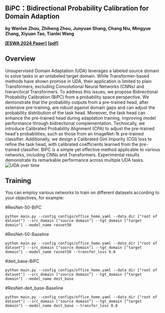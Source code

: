 ## BiPC：Bidirectional Probability Calibration for Domain Adaption

**by Wenlve Zhou, Zhiheng Zhou, Junyuan Shang, Chang Niu, Mingyue Zhang, Xiyuan Tao, Tianlei Wang**

**[[ESWA 2024 Paper]](https://www.sciencedirect.com/science/article/pii/S0957417424023273)**
**[[pdf]](https://arxiv.org/abs/2409.19542)**


## Overview

Unsupervised Domain Adaptation (UDA) leverages a labeled source domain to solve tasks in an unlabeled target domain. 
While Transformer-based methods have shown promise in UDA, their application is limited to plain Transformers, excluding 
Convolutional Neural Networks (CNNs) and hierarchical Transformers. To address this issues, we propose Bidirectional Probability 
Calibration (BiPC) from a probability space perspective. We demonstrate that the probability outputs from a pre-trained head, 
after extensive pre-training, are robust against domain gaps and can adjust the probability distribution of the task head. Moreover, 
the task head can enhance the pre-trained head during adaptation training, improving model performance through bidirectional complementation. 
Technically, we introduce Calibrated Probability Alignment (CPA) to adjust the pre-trained head's probabilities, 
such as those from an ImageNet-1k pre-trained classifier. Additionally, we design a Calibrated Gini Impurity (CGI) loss to refine the task head,
with calibrated coefficients learned from the pre-trained classifier. BiPC is a simple yet effective method applicable to various networks, 
including CNNs and Transformers. 
Experimental results demonstrate its remarkable performance across multiple UDA tasks. 
![UDA over time](resources/Methods.jpg)

## Training

You can employ various networks to train on different datasets according to your objectives, for example: 

#ResNet-50-BiPC
```shell
python main.py --config configs/office_home.yaml --data_dir ["root of dataset"] --src_domain ["source domain"] --tgt_domain ["target domain"] --model_name resnet50
```

#ResNet-50-Baseline
```shell
python main.py --config configs/office_home.yaml --data_dir ["root of dataset"] --src_domain ["source domain"] --tgt_domain ["target domain"] --model_name resnet50 --transfer_loss 0.0
```

#deit_base-BiPC
```shell
python main.py --config configs/office_home.yaml --data_dir ["root of dataset"] --src_domain ["source domain"] --tgt_domain ["target domain"] --model_name deit_base
```

#ResNet-deit_base-Baseline
```shell
python main.py --config configs/office_home.yaml --data_dir ["root of dataset"] --src_domain ["source domain"] --tgt_domain ["target domain"] --model_name deit_base --transfer_loss 0.0
```
